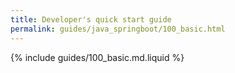 ```yaml
---
title: Developer's quick start guide
permalink: guides/java_springboot/100_basic.html
---
```


{% include guides/100_basic.md.liquid %}
